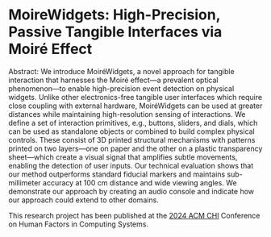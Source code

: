 # MoireWidgets: High-Precision, Passive Tangible Interfaces via Moiré Effect

Abstract: 
We introduce MoiréWidgets, a novel approach for tangible interaction that harnesses the Moiré effect—a prevalent optical phenomenon—to enable high-precision event detection on physical widgets. Unlike other electronics-free tangible user interfaces which require close coupling with external hardware, MoiréWidgets can be used at greater distances while maintaining high-resolution sensing of interactions. We define a set of interaction primitives, e.g., buttons, sliders, and dials, which can be used as standalone objects or combined to build complex physical controls. These consist of 3D printed structural mechanisms with patterns printed on two layers—one on paper and the other on a plastic transparency sheet—which create a visual signal that amplifies subtle movements, enabling the detection of user inputs. Our technical evaluation shows that our method outperforms standard fiducial markers and maintains sub-millimeter accuracy at 100 cm distance and wide viewing angles. We demonstrate our approach by creating an audio console and indicate how our approach could extend to other domains.

This research project has been published at the [2024 ACM CHI](https://chi2024.acm.org/) Conference on Human Factors in Computing Systems.

